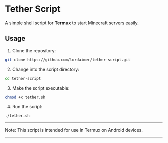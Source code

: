 # Tether Script

A simple shell script for **Termux** to start Minecraft servers easily.

## Usage

1. Clone the repository:

```bash
git clone https://github.com/lordaimer/tether-script.git
```
   

2. Change into the script directory:

```bash
cd tether-script
```

3. Make the script executable:

```bash
chmod +x tether.sh
```

4. Run the script:

```bash
./tether.sh
```

---

Note: This script is intended for use in Termux on Android devices.

---


